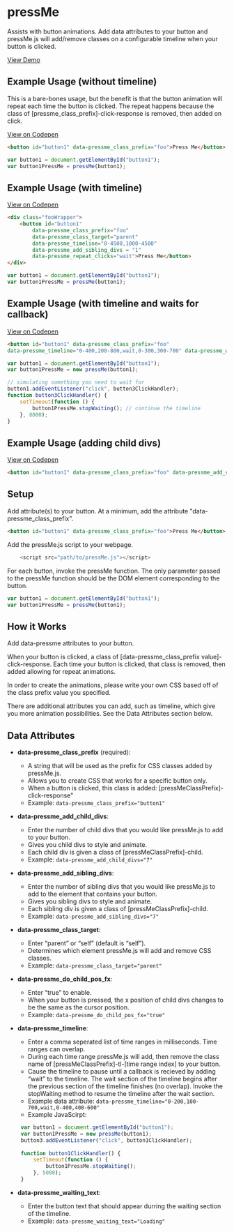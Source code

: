 # pressMe

Assists with button animations. Add data attributes to your button and pressMe.js will add/remove classes on a configurable timeline when your button is clicked.

<a href="https://codepen.io/edtalmadge/pen/ZrYLNY">View Demo</a>

## Example Usage (without timeline)
This is a bare-bones usage, but the benefit is that the button animation will repeat each time the button is clicked. The repeat happens because the class of [pressme_class_prefix]-click-response is removed, then added on click.

<a href="https://codepen.io/edtalmadge/pen/XZWpBd">View on Codepen</a>

```html
<button id="button1" data-pressme_class_prefix="foo">Press Me</button>
```
```javascript
var button1 = document.getElementById("button1");
var button1PressMe = pressMe(button1);
```
## Example Usage (with timeline)

<a href="https://codepen.io/edtalmadge/pen/ddyNBd">View on Codepen</a>

```html
<div class="fooWrapper">
    <button id="button1"
        data-pressme_class_prefix="foo"
        data-pressme_class_target="parent"
        data-pressme_timeline="0-4500,1000-4500" 
        data-pressme_add_sibling_divs = "1"
        data-pressme_repeat_clicks="wait">Press Me</button>
</div>
```
```javascript
var button1 = document.getElementById("button1");
var button1PressMe = pressMe(button1);
```

## Example Usage (with timeline and waits for callback)

<a href="https://codepen.io/edtalmadge/pen/rJNyBW">View on Codepen</a>

```html
<button id="button1" data-pressme_class_prefix="foo" 
data-pressme_timeline="0-400,200-800,wait,0-300,300-700" data-pressme_waiting_text="Loading">Press Me</button>
```
```javascript
var button1 = document.getElementById("button1");
var button1PressMe = new pressMe(button1);

// simulating something you need to wait for
button1.addEventListener("click", button3ClickHandler);
function button3ClickHandler() {
    setTimeout(function () {
        button1PressMe.stopWaiting(); // continue the timeline
    }, 8000);
}
```

## Example Usage (adding child divs)

<a href="https://codepen.io/edtalmadge/pen/ZrYLNY">View on Codepen</a>

```html
<button id="button1" data-pressme_class_prefix="foo" data-pressme_add_child_divs="3" data-pressme_do_child_pos_fx="true">Press Me</button>
```

## Setup
Add attribute(s) to your button. At a minimum, add the attribute "data-pressme_class_prefix".
```html
<button id="button1" data-pressme_class_prefix="foo">Press Me</button>
```

Add the pressMe.js script to your webpage.
```javascript
    <script src="path/to/pressMe.js"></script>
```
For each button, invoke the pressMe function. The only parameter passed to the pressMe function should be the DOM element corresponding to the button.
```javascript
var button1 = document.getElementById("button1");
var button1PressMe = pressMe(button1);
```

## How it Works

Add data-pressme attributes to your button.

When your button is clicked, a class of [data-pressme_class_prefix value]-click-response. Each time your button is clicked, that class is removed, then added allowing for repeat animations. 

 In order to create the animations, please write your own CSS based off of the class prefix value you specified.

There are additional attributes you can add, such as timeline, which give you more animation possibilities. See the Data Attributes section below.

## Data Attributes

* **data-pressme_class_prefix** (required):  
    * A string that will be used as the prefix for CSS classes added by pressMe.js. 
    * Allows you to create CSS that works for a specific button only. 
    * When a button is clicked, this class is added: [pressMeClassPrefix]-click-response"
    * Example: `data-pressme_class_prefix="button1"`

* **data-pressme_add_child_divs**: 
  * Enter the number of child divs that you would like pressMe.js to add to your button. 
  * Gives you child divs to style and animate. 
  * Each child div is given a class of [pressMeClassPrefix]-child.
  * Example: `data-pressme_add_child_divs="7"`

* **data-pressme_add_sibling_divs**: 
  * Enter the number of sibling divs that you would like pressMe.js to add to the element that contains your button. 
  * Gives you sibling divs to style and animate. 
  * Each sibling div is given a class of [pressMeClassPrefix]-child.
  * Example: `data-pressme_add_sibling_divs="7"`


* **data-pressme_class_target**: 
  * Enter &ldquo;parent&rdquo; or &ldquo;self&rdquo; (default is &ldquo;self&rdquo;).
  * Determines which element pressMe.js will add and remove CSS classes.
  * Example: `data-pressme_class_target="parent"`

* **data-pressme_do_child_pos_fx**: 
  * Enter &ldquo;true&rdquo; to enable.
  * When your button is pressed, the x position of child divs changes to be the same as the cursor position.
  * Example: `data-pressme_do_child_pos_fx="true"`

 * **data-pressme_timeline**: 
   * Enter a comma seperated list of time ranges in milliseconds. Time ranges can overlap.
   * During each time range pressMe.js will add, then remove the class name of [pressMeClassPrefix]-tl-[time range index] to your button.
   * Cause the timeline to pause until a callback is recieved by adding &ldquo;wait&rdquo; to the timeline. The wait section of the timeline begins after the previous section of the timeline finishes (no overlap). Invoke the stopWaiting method to resume the timeline after the wait section.
   * Example data attribute: `data-pressme_timeline="0-200,100-700,wait,0-400,400-600"`
   * Example JavaScirpt:
   ```javascript
    var button1 = document.getElementById("button1");
    var button1PressMe = new pressMe(button1);
    button3.addEventListener("click", button1ClickHandler);
    
    function button1ClickHandler() {
        setTimeout(function () {
            button1PressMe.stopWaiting();
        }, 5000);
    }
   ```
* **data-pressme_waiting_text**: 
  * Enter the button text that should appear durring the waiting section of the timeline.
  * Example: `data-pressme_waiting_text="Loading"`